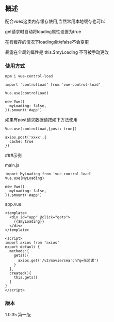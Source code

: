 ## 概述

配合vuex这类内存缓存使用,当然常用本地缓存也可以

get请求时自动将loading属性设置为true

在有缓存的情况下loading会为false不会变更

暴露在全局的属性是 this.$myLoading 不可被手动更改

### 使用方式

```
npm i vue-control-load

import 'controlLoad' from 'vue-control-load'

Vue.use(controlLoad)

new Vue({
  myLoading: false,
}).$mount('#app')
```


如果有post请求数据请按如下方法使用

```
Vue.use(controlLoad,{post: true})

axios.post('xxxx',{
  cache: true
})
```

###示例

main.js
```
import MyLoading from 'vue-control-load'
Vue.use(MyLoading)

new Vue({
  myLoading: false,
}).$mount('#app')

```

app.vue
```
<template>
  <div id="app" @click="gets">
    {{$myLoading}}
  </div>
</template>

<script>
import axios from 'axios'
export default {
  methods:{
    gets(){
      axios.get('/v2/movie/search?q=张艺谋')
    }
  },
  created(){
    this.gets()
  }
}
</script>
```



### 版本

1.0.35 第一版